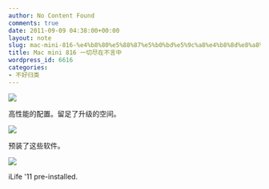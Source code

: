 ```yaml
---
author: No Content Found
comments: true
date: 2011-09-09 04:38:00+00:00
layout: note
slug: mac-mini-816-%e4%b8%80%e5%88%87%e5%b0%bd%e5%9c%a8%e4%b8%8d%e8%a8%80%e4%b8%ad
title: Mac mini 816 一切尽在不言中
wordpress_id: 6616
categories:
- 不好归类
---
```


![](http://media.tumblr.com/tumblr_lr8n7aaKHU1qz6vj8.png)





高性能的配置。留足了升级的空间。





![](http://media.tumblr.com/tumblr_lr8n9k8Ns71qz6vj8.png)





预装了这些软件。





![](http://media.tumblr.com/tumblr_lr8nniMHVm1qz6vj8.png)





iLife '11 pre-installed.
